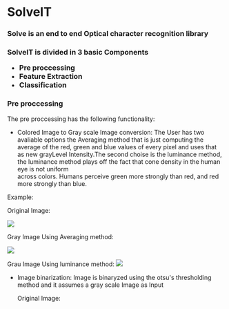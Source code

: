 # SolveIT

<h3>Solve is an end to end Optical character recognition library<h3>


SolveIT is divided in 3 basic Components 
  *  Pre proccessing 
  *  Feature Extraction 
  *  Classification 


### Pre proccessing 

The pre proccessing has the following functionality:

   - Colored Image to Gray scale Image conversion:
   The User has two avaliable options the  Averaging method that is just computing the average of the
   red, green and blue values  of every pixel and uses that as new grayLevel Intensity.The second choise is the 
   luminance method, the  luminance method plays off the fact that cone density in the human eye is not uniform     
   across colors. Humans perceive green more strongly than red, and red more strongly than blue.
   
  Example:
  

Original Image:

![](https://github.com/nikolis/SolveIT/blob/master/imagestest/download.jpg)

  Gray Image Using Averaging method:

![](https://github.com/nikolis/SolveIT/blob/master/imagestest/grayAVG.jpg)

  Grau Image Using luminance method:
![](https://github.com/nikolis/SolveIT/blob/master/imagestest/gray.jpg)

- Image binarization:
  Image is binaryzed using the otsu's thresholding method and it assumes a gray scale Image as Input
  
  Original Image:


